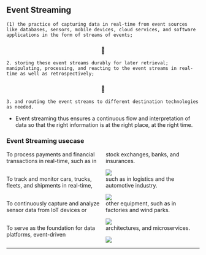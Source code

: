 ## Event Streaming
````
(1) the practice of capturing data in real-time from event sources like databases, sensors, mobile devices, cloud services, and software applications in the form of streams of events; 
````

<h3 style="text-align: center">🔽</h3>

````
2. storing these event streams durably for later retrieval; manipulating, processing, and reacting to the event streams in real-time as well as retrospectively; 
````

<h3 style="text-align: center">🔽</h3>

````
3. and routing the event streams to different destination technologies as needed. 
````

- Event streaming thus ensures a continuous flow and interpretation of data so that the right information is at the right place, at the right time.

### Event Streaming usecase
<div style="column-count: 2">
To process payments and financial transactions in real-time, such as in stock exchanges, banks, and insurances.

![](https://png.pngtree.com/png-vector/20211021/ourmid/pngtree-concept-illustration-of-network-financial-transaction-management-png-image_3992315.png)
</div>

<div style="column-count: 2">
To track and monitor cars, trucks, fleets, and shipments in real-time, such as in logistics and the automotive industry.

![](https://img.freepik.com/free-vector/tracking-delivery-package-smartphone-application-delivery-point-validation-delivery-driver-app-independent-courier-concept-pinkish-coral-bluevector-isolated-illustration_335657-1784.jpg)
</div>

<div style="column-count: 2">
To continuously capture and analyze sensor data from IoT devices or other equipment, such as in factories and wind parks.

![](https://encrypted-tbn0.gstatic.com/images?q=tbn:ANd9GcRKmpngEEQJsRuWl-FegSwXyDfH28OLJ1FEkdZwDxhC9n19Xe47yojKmiNAfl538neRplg&usqp=CAU)
</div>

<div style="column-count: 2">
To serve as the foundation for data platforms, event-driven architectures, and microservices.

![](https://miro.medium.com/v2/resize:fit:1200/1*1hBwhZ--xEVY35z5owT1Qw.jpeg)
</div>

---

